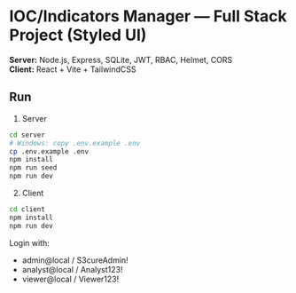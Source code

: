 # IOC/Indicators Manager — Full Stack Project (Styled UI)
**Server:** Node.js, Express, SQLite, JWT, RBAC, Helmet, CORS  
**Client:** React + Vite + TailwindCSS

## Run
1) Server
```bash
cd server
# Windows: copy .env.example .env
cp .env.example .env
npm install
npm run seed
npm run dev
```
2) Client
```bash
cd client
npm install
npm run dev
```
Login with:
- admin@local / S3cureAdmin!
- analyst@local / Analyst123!
- viewer@local / Viewer123!
